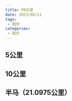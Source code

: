 ```yaml
---
title: PB记录
date: 2023/06/11
tags: 
 - 跑步
categories:
 - 跑步
---
```


## 5公里
<TimeLine2 type="1"></TimeLine2>

## 10公里
<TimeLine2 type="2"></TimeLine2>

## 半马（21.0975公里）
<TimeLine2 type="3"></TimeLine2>